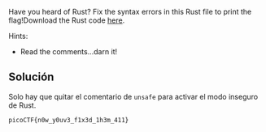 Have you heard of Rust? Fix the syntax errors in this Rust file to print the flag!Download the Rust code [here](https://challenge-files.picoctf.net/c_verbal_sleep/dcdaf491b35c1d0f5075e9583edbbb7aaea1dffb6ad32bc000e4d87b5200ff7b/fixme3.tar.gz).

Hints:
- Read the comments...darn it!

## Solución
Solo hay que quitar el comentario de `unsafe` para activar el modo inseguro de Rust.

`picoCTF{n0w_y0uv3_f1x3d_1h3m_411}`